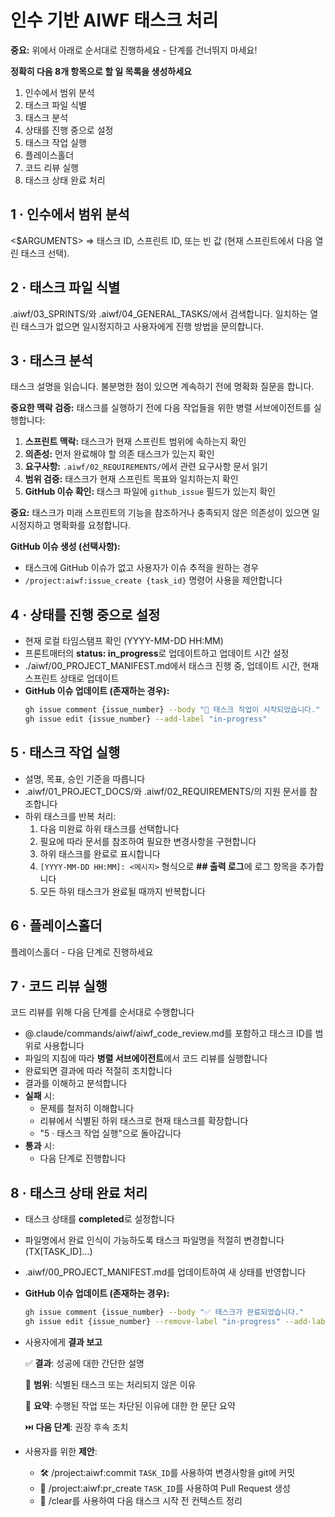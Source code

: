# 인수 기반 AIWF 태스크 처리

**중요:** 위에서 아래로 순서대로 진행하세요 - 단계를 건너뛰지 마세요!

**정확히 다음 8개 항목으로 할 일 목록을 생성하세요**

1. 인수에서 범위 분석
2. 태스크 파일 식별
3. 태스크 분석
4. 상태를 진행 중으로 설정
5. 태스크 작업 실행
6. 플레이스홀더
7. 코드 리뷰 실행
8. 태스크 상태 완료 처리

## 1 · 인수에서 범위 분석

<$ARGUMENTS> ⇒ 태스크 ID, 스프린트 ID, 또는 빈 값 (현재 스프린트에서 다음 열린 태스크 선택).

## 2 · 태스크 파일 식별

.aiwf/03_SPRINTS/와 .aiwf/04_GENERAL_TASKS/에서 검색합니다.
일치하는 열린 태스크가 없으면 일시정지하고 사용자에게 진행 방법을 문의합니다.

## 3 · 태스크 분석

태스크 설명을 읽습니다. 불분명한 점이 있으면 계속하기 전에 명확화 질문을 합니다.

**중요한 맥락 검증:** 태스크를 실행하기 전에 다음 작업들을 위한 병렬 서브에이전트를 실행합니다:

1. **스프린트 맥락:** 태스크가 현재 스프린트 범위에 속하는지 확인
2. **의존성:** 먼저 완료해야 할 의존 태스크가 있는지 확인
3. **요구사항:** `.aiwf/02_REQUIREMENTS/`에서 관련 요구사항 문서 읽기
4. **범위 검증:** 태스크가 현재 스프린트 목표와 일치하는지 확인
5. **GitHub 이슈 확인:** 태스크 파일에 `github_issue` 필드가 있는지 확인

**중요:** 태스크가 미래 스프린트의 기능을 참조하거나 충족되지 않은 의존성이 있으면 일시정지하고 명확화를 요청합니다.

**GitHub 이슈 생성 (선택사항):**

- 태스크에 GitHub 이슈가 없고 사용자가 이슈 추적을 원하는 경우
- `/project:aiwf:issue_create {task_id}` 명령어 사용을 제안합니다

## 4 · 상태를 진행 중으로 설정

- 현재 로컬 타임스탬프 확인 (YYYY-MM-DD HH:MM)
- 프론트매터의 **status: in_progress**로 업데이트하고 업데이트 시간 설정
- ./aiwf/00_PROJECT_MANIFEST.md에서 태스크 진행 중, 업데이트 시간, 현재 스프린트 상태로 업데이트
- **GitHub 이슈 업데이트 (존재하는 경우):**
  ```bash
  gh issue comment {issue_number} --body "🚀 태스크 작업이 시작되었습니다."
  gh issue edit {issue_number} --add-label "in-progress"
  ```

## 5 · 태스크 작업 실행

- 설명, 목표, 승인 기준을 따릅니다
- .aiwf/01_PROJECT_DOCS/와 .aiwf/02_REQUIREMENTS/의 지원 문서를 참조합니다
- 하위 태스크를 반복 처리:
  1. 다음 미완료 하위 태스크를 선택합니다
  2. 필요에 따라 문서를 참조하여 필요한 변경사항을 구현합니다
  3. 하위 태스크를 완료로 표시합니다
  4. `[YYYY-MM-DD HH:MM]: <메시지>` 형식으로 **## 출력 로그**에 로그 항목을 추가합니다
  5. 모든 하위 태스크가 완료될 때까지 반복합니다

## 6 · 플레이스홀더

플레이스홀더 - 다음 단계로 진행하세요

## 7 · 코드 리뷰 실행

코드 리뷰를 위해 다음 단계를 순서대로 수행합니다

- @.claude/commands/aiwf/aiwf_code_review.md를 포함하고 태스크 ID를 범위로 사용합니다
- 파일의 지침에 따라 **병렬 서브에이전트**에서 코드 리뷰를 실행합니다
- 완료되면 결과에 따라 적절히 조치합니다
- 결과를 이해하고 분석합니다
- **실패** 시:
  - 문제를 철저히 이해합니다
  - 리뷰에서 식별된 하위 태스크로 현재 태스크를 확장합니다
  - "5 · 태스크 작업 실행"으로 돌아갑니다
- **통과** 시:
  - 다음 단계로 진행합니다

## 8 · 태스크 상태 완료 처리

- 태스크 상태를 **completed**로 설정합니다
- 파일명에서 완료 인식이 가능하도록 태스크 파일명을 적절히 변경합니다 (TX[TASK_ID]...)
- .aiwf/00_PROJECT_MANIFEST.md를 업데이트하여 새 상태를 반영합니다
- **GitHub 이슈 업데이트 (존재하는 경우):**
  ```bash
  gh issue comment {issue_number} --body "✅ 태스크가 완료되었습니다."
  gh issue edit {issue_number} --remove-label "in-progress" --add-label "completed"
  ```
- 사용자에게 **결과 보고**

  ✅ **결과**: 성공에 대한 간단한 설명

  🔎 **범위**: 식별된 태스크 또는 처리되지 않은 이유

  💬 **요약**: 수행된 작업 또는 차단된 이유에 대한 한 문단 요약

  ⏭️ **다음 단계**: 권장 후속 조치

- 사용자를 위한 **제안**:

  - 🛠️ /project:aiwf:commit `TASK_ID`를 사용하여 변경사항을 git에 커밋
  - 🔀 /project:aiwf:pr_create `TASK_ID`를 사용하여 Pull Request 생성
  - 🧹 /clear를 사용하여 다음 태스크 시작 전 컨텍스트 정리
